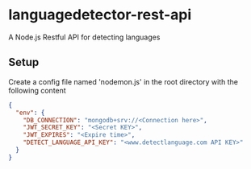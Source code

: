 # languagedetector-rest-api
A Node.js Restful API for detecting languages

## Setup 

Create a config file named 'nodemon.js' in the root directory with the following content
```json
{
  "env": {
    "DB_CONNECTION": "mongodb+srv://<Connection here>",
    "JWT_SECRET_KEY": "<Secret KEY>",
    "JWT_EXPIRES": "<Expire time>",
    "DETECT_LANGUAGE_API_KEY": "<www.detectlanguage.com API KEY>"
  }
}
```
